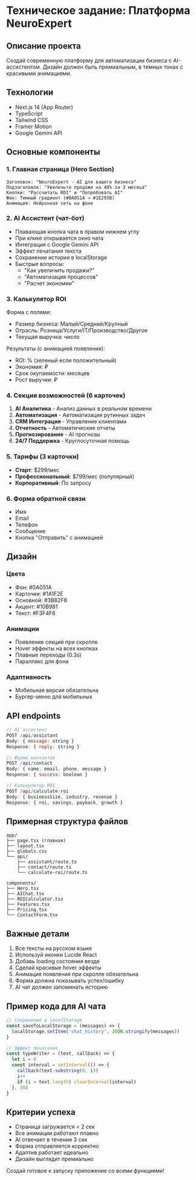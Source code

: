 # Техническое задание: Платформа NeuroExpert

## Описание проекта
Создай современную платформу для автоматизации бизнеса с AI-ассистентом. Дизайн должен быть премиальным, в темных тонах с красивыми анимациями.

## Технологии
- Next.js 14 (App Router)
- TypeScript
- Tailwind CSS
- Framer Motion
- Google Gemini API

## Основные компоненты

### 1. Главная страница (Hero Section)
```
Заголовок: "NeuroExpert - AI для вашего бизнеса"
Подзаголовок: "Увеличьте продажи на 40% за 3 месяца"
Кнопки: "Рассчитать ROI" и "Попробовать AI"
Фон: Темный градиент (#0A051A → #1E293B)
Анимация: Нейронная сеть на фоне
```

### 2. AI Ассистент (чат-бот)
- Плавающая кнопка чата в правом нижнем углу
- При клике открывается окно чата
- Интеграция с Google Gemini API
- Эффект печатания текста
- Сохранение истории в localStorage
- Быстрые вопросы:
  - "Как увеличить продажи?"
  - "Автоматизация процессов"
  - "Расчет экономии"

### 3. Калькулятор ROI
Форма с полями:
- Размер бизнеса: Малый/Средний/Крупный
- Отрасль: Розница/Услуги/IT/Производство/Другое
- Текущая выручка: число

Результаты (с анимацией появления):
- ROI: % (зеленый если положительный)
- Экономия: ₽
- Срок окупаемости: месяцев
- Рост выручки: ₽

### 4. Секция возможностей (6 карточек)
1. **AI Аналитика** - Анализ данных в реальном времени
2. **Автоматизация** - Автоматизация рутинных задач
3. **CRM Интеграция** - Управление клиентами
4. **Отчетность** - Автоматические отчеты
5. **Прогнозирование** - AI прогнозы
6. **24/7 Поддержка** - Круглосуточная помощь

### 5. Тарифы (3 карточки)
- **Старт**: $299/мес
- **Профессиональный**: $799/мес (популярный)
- **Корпоративный**: По запросу

### 6. Форма обратной связи
- Имя
- Email
- Телефон
- Сообщение
- Кнопка "Отправить" с анимацией

## Дизайн

### Цвета
- Фон: #0A051A
- Карточки: #1A1F2E
- Основной: #3B82F6
- Акцент: #10B981
- Текст: #F3F4F6

### Анимации
- Появление секций при скролле
- Hover эффекты на всех кнопках
- Плавные переходы (0.3s)
- Параллакс для фона

### Адаптивность
- Мобильная версия обязательна
- Бургер-меню для мобильных

## API endpoints
```javascript
// AI ассистент
POST /api/assistant
Body: { message: string }
Response: { reply: string }

// Форма контактов
POST /api/contact
Body: { name, email, phone, message }
Response: { success: boolean }

// Калькулятор ROI
POST /api/calculate-roi
Body: { businessSize, industry, revenue }
Response: { roi, savings, payback, growth }
```

## Примерная структура файлов
```
app/
├── page.tsx (главная)
├── layout.tsx
├── globals.css
└── api/
    ├── assistant/route.ts
    ├── contact/route.ts
    └── calculate-roi/route.ts

components/
├── Hero.tsx
├── AIChat.tsx
├── ROICalculator.tsx
├── Features.tsx
├── Pricing.tsx
└── ContactForm.tsx
```

## Важные детали
1. Все тексты на русском языке
2. Используй иконки Lucide React
3. Добавь loading состояния везде
4. Сделай красивые hover эффекты
5. Анимация появления при скролле обязательна
6. Форма должна показывать успех/ошибку
7. AI чат должен запоминать историю

## Пример кода для AI чата
```typescript
// Сохранение в localStorage
const saveToLocalStorage = (messages) => {
  localStorage.setItem('chat_history', JSON.stringify(messages))
}

// Эффект печатания
const typeWriter = (text, callback) => {
  let i = 0
  const interval = setInterval(() => {
    callback(text.substring(0, i))
    i++
    if (i > text.length) clearInterval(interval)
  }, 30)
}
```

## Критерии успеха
- Страница загружается < 2 сек
- Все анимации работают плавно
- AI отвечает в течение 3 сек
- Форма отправляется корректно
- Адаптив работает идеально
- Дизайн выглядит премиально

Создай готовое к запуску приложение со всеми функциями!